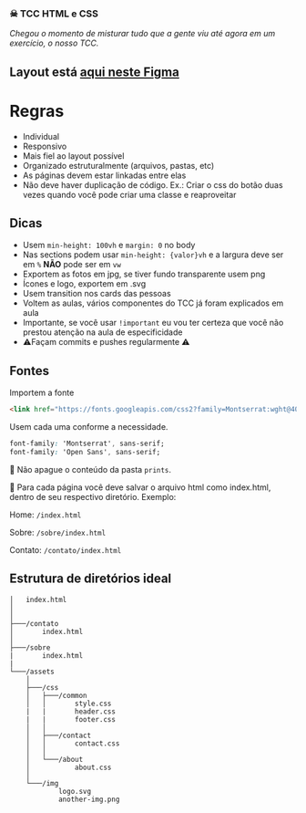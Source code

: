 ### ☠ TCC HTML e CSS

*Chegou o momento de misturar tudo que a gente viu até agora em um exercício, o nosso TCC.*

## Layout está [aqui neste Figma](https://www.figma.com/design/tMcQJrlA9vDEzaLCbCplOC/Crescer-TCC-HTML%2FCSS?node-id=1812-324&t=wdtrbAPwMKrHL0Gl-0)

# Regras
- Individual
- Responsivo
- Mais fiel ao layout possível
- Organizado estruturalmente (arquivos, pastas, etc)
- As páginas devem estar linkadas entre elas
- Não deve haver duplicação de código. Ex.: Criar o css do botão duas vezes quando você pode criar uma classe e reaproveitar

## Dicas
- Usem `min-height: 100vh` e `margin: 0` no body
- Nas sections podem usar `min-height: {valor}vh` e a largura deve ser em `%` **NÃO** pode ser em `vw`
- Exportem as fotos em jpg, se tiver fundo transparente usem png
- Ícones e logo, exportem em .svg
- Usem transition nos cards das pessoas
- Voltem as aulas, vários componentes do TCC já foram explicados em aula
- Importante, se você usar `!important` eu vou ter certeza que você não prestou atenção na aula de especificidade
- ⚠Façam commits e pushes regularmente ⚠


## Fontes
Importem a fonte
``` html
<link href="https://fonts.googleapis.com/css2?family=Montserrat:wght@400;700&family=Open+Sans&display=swap" rel="stylesheet">
```

Usem cada uma conforme a necessidade.
```css
font-family: 'Montserrat', sans-serif;
font-family: 'Open Sans', sans-serif;
```


🚧 Não apague o conteúdo da pasta `prints`.

🚧 Para cada página você deve salvar o arquivo html como index.html, dentro de seu respectivo diretório. Exemplo:

Home: `/index.html`

Sobre: `/sobre/index.html`

Contato: `/contato/index.html`


## Estrutura de diretórios ideal
```
│   index.html
│
│
├───/contato
│       index.html
│
├───/sobre
|       index.html
|
└───/assets
    │
    ├───/css
    │   ├───/common
    │   │       style.css
    |   |       header.css
    |   |       footer.css
    │   │
    │   ├───/contact
    │   │       contact.css
    │   │
    │   └───/about
    │           about.css
    │
    └───/img
            logo.svg
            another-img.png


```
